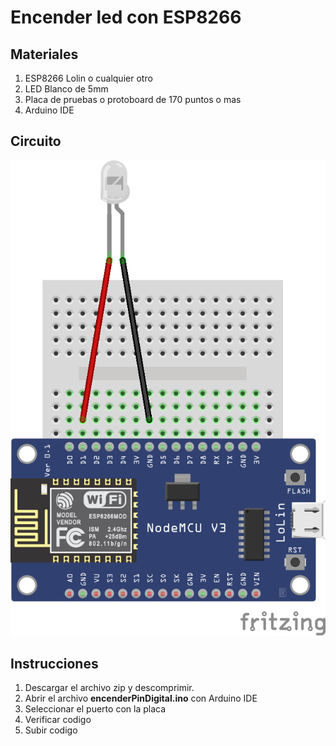 # Encender led con ESP8266

## Materiales
 1. ESP8266 Lolin o cualquier otro
 2. LED Blanco de 5mm 
 3. Placa de pruebas o protoboard de 170 puntos o mas
 4. Arduino IDE 

## Circuito
![Sketch](https://github.com/oscargutierrezvargas1994/LedPinDigital/blob/main/Untitled%20Sketch%202_bb.png)

## Instrucciones
1. Descargar el archivo zip y descomprimir. 
2. Abrir el archivo __encenderPinDigital.ino__ con Arduino IDE
3. Seleccionar el puerto con la placa
4. Verificar codigo
5. Subir codigo  



